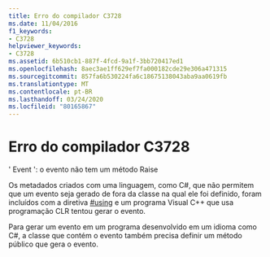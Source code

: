 ```yaml
---
title: Erro do compilador C3728
ms.date: 11/04/2016
f1_keywords:
- C3728
helpviewer_keywords:
- C3728
ms.assetid: 6b510cb1-887f-4fcd-9a1f-3bb720417ed1
ms.openlocfilehash: 8aec3ae1ff629ef7fa000182cde29e306a471315
ms.sourcegitcommit: 857fa6b530224fa6c18675138043aba9aa0619fb
ms.translationtype: MT
ms.contentlocale: pt-BR
ms.lasthandoff: 03/24/2020
ms.locfileid: "80165867"
---
```

# <a name="compiler-error-c3728"></a>Erro do compilador C3728

' Event ': o evento não tem um método Raise

Os metadados criados com uma linguagem, como C#, que não permitem que um evento seja gerado de fora da classe na qual ele foi definido, foram incluídos com a diretiva [#using](../../preprocessor/hash-using-directive-cpp.md) e um programa Visual C++ que usa programação CLR tentou gerar o evento.

Para gerar um evento em um programa desenvolvido em um idioma como C#, a classe que contém o evento também precisa definir um método público que gera o evento.
